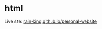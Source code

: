 # html
Live site:
[rain-king.github.io/personal-website](https://rain-king.github.io/personal-website)
